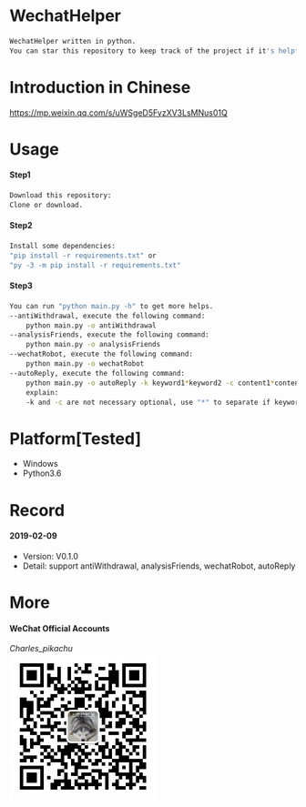 # WechatHelper
```sh
WechatHelper written in python.  
You can star this repository to keep track of the project if it's helpful for you, thank you for your support.
```

# Introduction in Chinese
https://mp.weixin.qq.com/s/uWSgeD5FyzXV3LsMNus01Q

# Usage
#### Step1
```sh
Download this repository:
Clone or download.
```
#### Step2
```sh
Install some dependencies:  
"pip install -r requirements.txt" or  
"py -3 -m pip install -r requirements.txt"  
```
#### Step3
```sh
You can run "python main.py -h" to get more helps.
--antiWithdrawal, execute the following command:
	python main.py -o antiWithdrawal
--analysisFriends, execute the following command:
	python main.py -o analysisFriends
--wechatRobot, execute the following command:
	python main.py -o wechatRobot
--autoReply, execute the following command:
	python main.py -o autoReply -k keyword1*keyword2 -c content1*content2
	explain:
	-k and -c are not necessary optional, use "*" to separate if keywords/contents is more than one.
```

# Platform[Tested]
- Windows  
- Python3.6  

# Record
#### 2019-02-09
- Version: V0.1.0  
- Detail: support antiWithdrawal, analysisFriends, wechatRobot, autoReply

# More
#### WeChat Official Accounts
*Charles_pikachu*  
![img](pikachu.jpg)